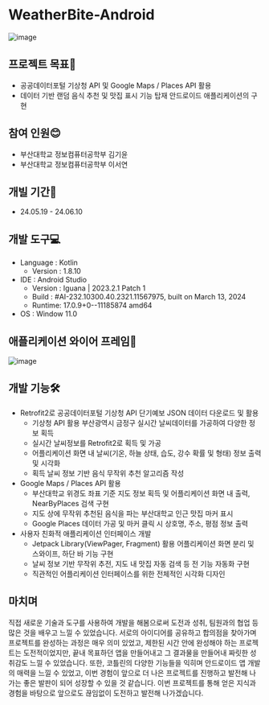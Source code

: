 # WeatherBite-Android
![image](https://github.com/user-attachments/assets/58c7cc98-c8d3-4f09-ba13-80dcbad533b8)
## 프로젝트 목표🎯
- 공공데이터포털 기상청 API 및 Google Maps / Places API 활용
- 데이터 기반 랜덤 음식 추천 및 맛집 표시 기능 탑재 안드로이드 애플리케이션의 구현
## 참여 인원😊
- 부산대학교 정보컴퓨터공학부 김기윤
- 부산대학교 정보컴퓨터공학부 이서연
## 개빌 기간📆
- 24.05.19 - 24.06.10
## 개발 도구💻
- Language : Kotlin
  - Version : 1.8.10
- IDE : Android Studio
  - Version : Iguana | 2023.2.1 Patch 1
  - Build : #AI-232.10300.40.2321.11567975, built on March 13, 2024
  - Runtime: 17.0.9+0--11185874 amd64
- OS : Window 11.0
## 애플리케이션 와이어 프레임📱
![image](https://github.com/user-attachments/assets/85903e91-518c-4e1a-8de7-970bb322343a)
## 개발 기능🛠️
- Retrofit2로 공공데이터포털 기상청 API 단기예보 JSON 데이터 다운로드 및 활용
  - 기상청 API 활용 부산광역시 금정구 실시간 날씨데이터를 가공하여 다양한 정보 획득
  - 실시간 날씨정보를 Retrofit2로 획득 및 가공
  - 어플리케이션 화면 내 날씨(기온, 하늘 상태, 습도, 강수 확률 및 형태) 정보 출력 및 시각화
  - 획득 날씨 정보 기반 음식 무작위 추천 알고리즘 작성
- Google Maps / Places API 활용
  - 부산대학교 위경도 좌표 기준 지도 정보 획득 및 어플리케이션 화면 내 출력, NearByPlaces 검색 구현
  - 지도 상에 무작위 추천된 음식을 파는 부산대학교 인근 맛집 마커 표시
  - Google Places 데이터 가공 및 마커 클릭 시 상호명, 주소, 평점 정보 출력
- 사용자 친화적 애플리케이션 인터페이스 개발
  - Jetpack Library(ViewPager, Fragment) 활용 어플리케이션 화면 분리 및 스와이프, 하단 바 기능 구현
  - 날씨 정보 기반 무작위 추전, 지도 내 맛집 자동 검색 등 전 기능 자동화 구현
  - 직관적인 어플리케이션 인터페이스를 위한 전체적인 시각화 디자인
 ## 마치며
 직접 새로운 기술과 도구를 사용하여 개발을 해봄으로써 도전과 성취, 팀원과의 협업 등 많은 것을 배우고 느낄 수 있었습니다. 
서로의 아이디어를 공유하고 합의점을 찾아가며 프로젝트를 완성하는 과정은 매우 의미 있었고, 제한된 시간 안에 완성해야 하는 프로젝트는 도전적이었지만, 끝내 목표하던 앱을 만들어내고 그 결과물을 만들어내 짜릿한 성취감도 느낄 수 있었습니다.
또한, 코틀린의 다양한 기능들을 익히며 안드로이드 앱 개발의 매력을 느낄 수 있었고, 이번 경험이 앞으로 더 나은 프로젝트를 진행하고 발전해 나가는 좋은 발판이 되어 성장할 수 있을 것 같습니다.
이번 프로젝트를 통해 얻은 지식과 경험을 바탕으로 앞으로도 끊임없이 도전하고 발전해 나가겠습니다. 



